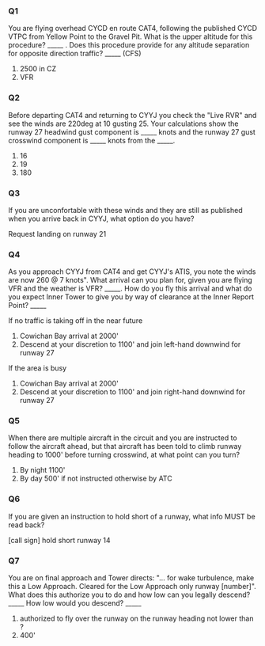 ### Q1

You are flying overhead CYCD en route CAT4, following the published CYCD VTPC from Yellow Point to the Gravel Pit. What is the upper altitude for this procedure? _____ . Does this procedure provide for any altitude separation for opposite direction traffic? _____ (CFS)

1. 2500 in CZ
2. VFR

### Q2

Before departing CAT4 and returning to CYYJ you check the "Live RVR" and see the winds are 220deg at 10 gusting 25. Your calculations show the runway 27 headwind gust component is _____ knots and the runway 27 gust crosswind component is _____ knots from the _____.

1. 16
2. 19
3. 180

### Q3

If you are unconfortable with these winds and they are still as published when you arrive back in CYYJ, what option do you have?

Request landing on runway 21

### Q4

As you approach CYYJ from CAT4 and get CYYJ's ATIS, you note the winds are now 260 @ 7 knots". What arrival can you plan for, given you are flying VFR and the weather is VFR? _____. How do you fly this arrival and what do you expect Inner Tower to give you by way of clearance at the Inner Report Point? _____

If no traffic is taking off in the near future
1. Cowichan Bay arrival at 2000'
2. Descend at your discretion to 1100' and join left-hand downwind for runway 27


If the area is busy
1. Cowichan Bay arrival at 2000'
2. Descend at your discretion to 1100' and join right-hand downwind for runway 27

### Q5

When there are multiple aircraft in the circuit and you are instructed to follow the aircraft ahead, but that aircraft has been told to climb runway heading to 1000' before turning crosswind, at what point can you turn?

1. By night 1100'
2. By day 500' if not instructed otherwise by ATC

### Q6

If you are given an instruction to hold short of a runway, what info MUST be read back?

[call sign] hold short runway 14

### Q7

You are on final approach and Tower directs: "... for wake turbulence, make this a Low Approach. Cleared for the Low Approach only runway [number]". What does this authorize you to do and how low can you legally descend? _____ How low would you descend? _____

1. authorized to fly over the runway on the runway heading not lower than ?
2. 400'

